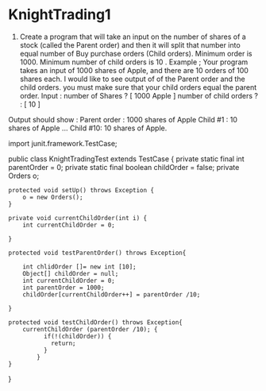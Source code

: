 # KnightTrading1
1. Create a program that will take an input on the number of shares of a stock (called the Parent order) and then it will split that number into equal number of Buy purchase orders (Child orders). Minimum order is 1000. Minimum number of child orders is 10 . 
Example ; Your program takes an input of 1000 shares of Apple, and there are 10 orders of 100 shares each. I would like to see output of of the Parent order and the child orders. you must make sure that your child orders equal the parent order.
Input :
number of Shares ? [ 1000 Apple ]
number of child orders ? : [ 10 ]

Output should show :
Parent order : 1000 shares of Apple
Child #1 : 10 shares of Apple
...
Child #10: 10 shares of Apple.




import junit.framework.TestCase;

public class KnightTradingTest extends TestCase {
	private static final int parentOrder = 0;
	private static final boolean childOrder = false;
	private Orders o;

	protected void setUp() throws Exception {
	    o = new Orders();
	}
	
	private void currentChildOrder(int i) {
		int currentChildOrder = 0;
		
	}
	
	protected void testParentOrder() throws Exception{
		
		int chlidOrder []= new int [10];
		Object[] childOrder = null;
		int currentChildOrder = 0;
		int parentOrder = 1000;
		childOrder[currentChildOrder++] = parentOrder /10;
		
	}
	
	protected void testChildOrder() throws Exception{	
		currentChildOrder (parentOrder /10); {
			  if(!(childOrder)) {
			    return;
			  }
			}
	}	
}
